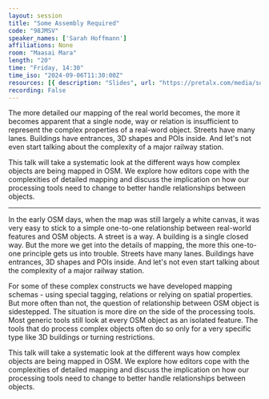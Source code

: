 ```yaml
---
layout: session
title: "Some Assembly Required"
code: "98JMSV"
speaker_names: ['Sarah Hoffmann']
affiliations: None
room: "Maasai Mara"
length: "20"
time: "Friday, 14:30"
time_iso: "2024-09-06T11:30:00Z"
resources: [{ description: "Slides", url: "https://pretalx.com/media/sotm2024/submissions/98JMSV/resources/sotm2024_assembly_required_fYtOQFq.pdf" }]
recording: False
---
```


The more detailed our mapping of the real world becomes, the more it becomes apparent that a single node, way or relation is insufficient to represent the complex properties of a real-word object. Streets have many lanes. Buildings have entrances, 3D shapes and POIs inside. And let's not even start talking about the complexity of a major railway station.

This talk will take a systematic look at the different ways how complex objects are being mapped in OSM. We explore how editors cope with the complexities of detailed mapping and discuss the implication on how our processing tools need to change to better handle relationships between objects.

<hr>

In the early OSM days, when the map was still largely a white canvas, it was very easy to stick to a simple one-to-one relationship between real-world features and OSM objects. A street is a way. A building is a single closed way.
But the more we get into the details of mapping, the more this one-to-one principle gets us into trouble. Streets have many lanes. Buildings have entrances, 3D shapes and POIs inside. And let's not even start talking about the complexity of a major railway station.

For some of these complex constructs we have developed mapping schemas - using special tagging, relations or relying on spatial properties. But more often than not, the question of relationship between OSM object is sidestepped. The situation is more dire on the side of the processing tools. Most generic tools still look at every OSM object as an isolated feature. The tools that do process complex objects often do so only for a very specific type like 3D buildings or turning restrictions.

This talk will take a systematic look at the different ways how complex objects are being mapped in OSM. We explore how editors cope with the complexities of detailed mapping and discuss the implication on how our processing tools need to change to better handle relationships between objects.

